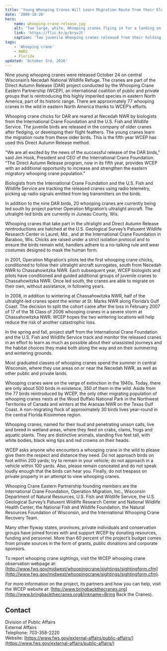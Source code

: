 ```yaml
---
title: 'Young Whooping Cranes Will Learn Migration Route from their Elders'
date: '2009-10-26'
hero:
    name: whooping-crane-release.jpg
    alt: 'Two large, white, Whooping cranes flying in for a landing on a small pond.'
    link: 'https://flic.kr/p/bryvJt'
    caption: 'Two juvenile Whooping cranes released from their holding pen fly around on Wheeler National Wildlife Refuge, Decatur, AL. Photo by Bill Gates, USFWS.'
tags:
    - 'Whooping crane'
    - NWRS
    - Florida
updated: 'October 3rd, 2016'
---
```


Nine young whooping cranes were released October 24 on central Wisconsin’s Necedah National Wildlife Refuge. The cranes are part of the Direct Autumn Release (DAR) project conducted by the Whooping Crane Eastern Partnership (WCEP), an international coalition of public and private groups that is reintroducing this highly imperiled species in eastern North America, part of its historic range. There are approximately 77 whooping cranes in the wild in eastern North America thanks to WCEP’s efforts.

Whooping crane chicks for DAR are reared at Necedah NWR by biologists from the International Crane Foundation and the U.S. Fish and Wildlife Service. The juvenile birds are released in the company of older cranes after fledging, or developing their flight feathers. The young cranes learn the migration route from these older birds. This is the fifth year WCEP has used this Direct Autumn Release method.

"We are all excited by the news of the successful release of the DAR birds," said Jim Hook, President and CEO of the International Crane Foundation. "The Direct Autumn Release program, now in its fifth year, provides WCEP with an additional opportunity to increase and strengthen the eastern migratory whooping crane population."

Biologists from the International Crane Foundation and the U.S. Fish and Wildlife Service are tracking the released cranes using radio telemetry, picking up radio signals emitted from leg transmitters on the birds.

In addition to the nine DAR birds, 20 whooping cranes are currently being led south by project partner Operation Migration’s ultralight aircraft. The ultralight-led birds are currently in Juneau County, Wis.

Whooping cranes that take part in the ultralight and Direct Autumn Release reintroductions are hatched at the U.S. Geological Survey’s Patuxent Wildlife Research Center in Laurel, Md., and at the International Crane Foundation in Baraboo, Wis. Chicks are raised under a strict isolation protocol and to ensure the birds remain wild, handlers adhere to a no-talking rule and wear costumes designed to mask the human form.

In 2001, Operation Migration’s pilots led the first whooping crane chicks, conditioned to follow their ultralight aircraft surrogates, south from Necedah NWR to Chassahowitzka NWR. Each subsequent year, WCEP biologists and pilots have conditioned and guided additional groups of juvenile cranes to Chassahowitzka NWR. Once led south, the cranes are able to migrate on their own, without assistance, in following years.

In 2008, in addition to wintering at Chassahowitzka NWR, half of the ultralight-led cranes spent the winter at St. Marks NWR along Florida’s Gulf Coast. The decision to split the cohort came after the loss in February 2007 of 17 of the 18 Class of 2006 whooping cranes in a severe storm at Chassahowitzka NWR. WCEP hopes the two wintering locations will help reduce the risk of another catastrophic loss.

In the spring and fall, project staff from the International Crane Foundation and the U.S. Fish and Wildlife Service track and monitor the released cranes in an effort to learn as much as possible about their unassisted journeys and the habitat choices they make both along the way and on their summering and wintering grounds.

Most graduated classes of whooping cranes spend the summer in central Wisconsin, where they use areas on or near the Necedah NWR, as well as other public and private lands.

Whooping cranes were on the verge of extinction in the 1940s. Today, there are only about 500 birds in existence, 350 of them in the wild. Aside from the 77 birds reintroduced by WCEP, the only other migrating population of whooping cranes nests at the Wood Buffalo National Park in the Northwest Territories of Canada and winters at the Aransas NWR on the Texas Gulf Coast. A non-migrating flock of approximately 30 birds lives year-round in the central Florida Kissimmee region.

Whooping cranes, named for their loud and penetrating unison calls, live and breed in wetland areas, where they feed on crabs, clams, frogs and aquatic plants. They are distinctive animals, standing five feet tall, with white bodies, black wing tips and red crowns on their heads.

WCEP asks anyone who encounters a whooping crane in the wild to please give them the respect and distance they need. Do not approach birds on foot within 200 yards; try to remain in your vehicle; do not approach in a vehicle within 100 yards. Also, please remain concealed and do not speak loudly enough that the birds can hear you. Finally, do not trespass on private property in an attempt to view whooping cranes.

Whooping Crane Eastern Partnership founding members are the International Crane Foundation, Operation Migration, Inc., Wisconsin Department of Natural Resources, U.S. Fish and Wildlife Service, the U.S. Geological Survey’s Patuxent Wildlife Research Center and National Wildlife Health Center, the National Fish and Wildlife Foundation, the Natural Resources Foundation of Wisconsin, and the International Whooping Crane Recovery Team.

Many other flyway states, provinces, private individuals and conservation groups have joined forces with and support WCEP by donating resources, funding and personnel. More than 60 percent of the project’s budget comes from private sources in the form of grants, public donations and corporate sponsors.

To report whooping crane sightings, visit the WCEP whooping crane observation webpage at: [http://www.fws.gov/midwest/whoopingcrane/sightings/sightingform.cfm](http://www.fws.gov/midwest/whoopingcrane/sightings/sightingform.cfm).

For more information on the project, its partners and how you can help, visit the WCEP website at: [http://www.bringbackthecranes.org](http://www.bringbackthecranes.org&linkname=Bring Back the Cranes).

## Contact

Division of Public Affairs  
External Affairs  
Telephone: 703-358-2220  
Website: [https://www.fws.gov/external-affairs/public-affairs/](https://www.fws.gov/external-affairs/public-affairs/)
